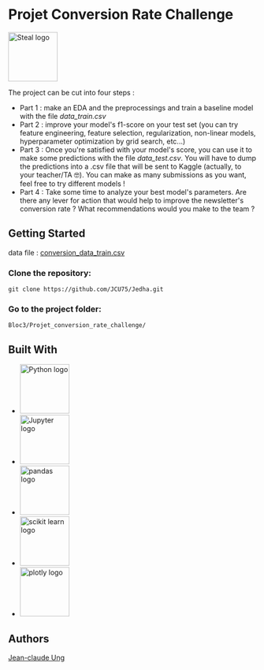 # Projet Conversion Rate Challenge
<img src="https://upload.wikimedia.org/wikipedia/commons/7/7c/Kaggle_logo.png" alt="Steal logo" style="height: 100px; width:100px;"/>


The project can be cut into four steps :
- Part 1 : make an EDA and the preprocessings and train a baseline model with the file *data_train.csv*
- Part 2 : improve your model's f1-score on your test set (you can try feature engineering, feature selection, regularization, non-linear models, hyperparameter optimization by grid search, etc...)
- Part 3 : Once you're satisfied with your model's score, you can use it to make some predictions with the file *data_test.csv*. You will have to dump the predictions into a .csv file that will be sent to Kaggle (actually, to your teacher/TA 🤓). You can make as many submissions as you want, feel free to try different models !
- Part 4 : Take some time to analyze your best model's parameters. Are there any lever for action that would help to improve the newsletter's conversion rate ? What recommendations would you make to the team ?

## Getting Started

data file : [conversion_data_train.csv](https://github.com/JCU75/Jedha/blob/main/Bloc3/Projet_Walmart/conversion_data_train.csv)

### Clone the repository:
```
git clone https://github.com/JCU75/Jedha.git
```
### Go to the project folder:
```
Bloc3/Projet_conversion_rate_challenge/
```

## Built With
  

  - <img src="https://upload.wikimedia.org/wikipedia/commons/c/c3/Python-logo-notext.svg" alt="Python logo" style="height: 100px; "/>

  - <img src="https://upload.wikimedia.org/wikipedia/commons/3/38/Jupyter_logo.svg" alt="Jupyter logo" style="height: 100px; "/>

  - <img src="https://upload.wikimedia.org/wikipedia/commons/e/ed/Pandas_logo.svg" alt="pandas logo" style="height: 100px; "/>

  - <img src="https://upload.wikimedia.org/wikipedia/commons/0/05/Scikit_learn_logo_small.svg" alt="scikit learn logo" style="height: 100px; "/>

  - <img src="https://upload.wikimedia.org/wikipedia/commons/8/8a/Plotly-logo.png" alt="plotly logo" style="height: 100px; "/>


## Authors

[Jean-claude Ung](https://github.com/JCU75)
